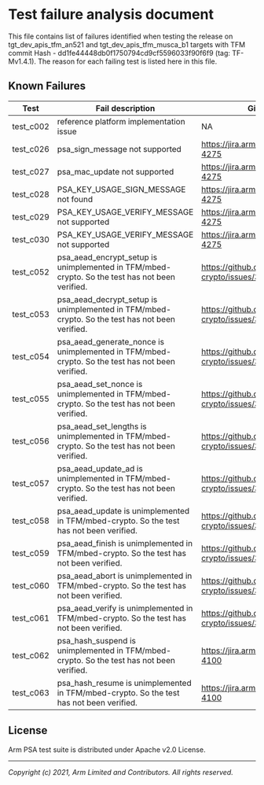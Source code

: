 
# Test failure analysis document

This file contains list of failures identified when testing the release
on tgt_dev_apis_tfm_an521 and  tgt_dev_apis_tfm_musca_b1
targets with TFM commit Hash - dd1fe44448db0f1750794cd9cf5596033f90f6f9 (tag: TF-Mv1.4.1).
The reason for each failing test is listed here in this file.

## Known Failures

| Test | Fail description                                                                | Github issue |
|------|---------------------------------------------------------------------------------| ------------ |
|test_c002 | reference platform implementation issue | NA |
|test_c026 | psa_sign_message not supported | https://jira.arm.com/browse/IOTPSW-4275 |
|test_c027 | psa_mac_update not supported | https://jira.arm.com/browse/IOTPSW-4275 |
|test_c028 | PSA_KEY_USAGE_SIGN_MESSAGE not found | https://jira.arm.com/browse/IOTPSW-4275 |
|test_c029 | PSA_KEY_USAGE_VERIFY_MESSAGE not supported | https://jira.arm.com/browse/IOTPSW-4275 |
|test_c030 | PSA_KEY_USAGE_VERIFY_MESSAGE not supported | https://jira.arm.com/browse/IOTPSW-4275 |
|test_c052 | psa_aead_encrypt_setup is unimplemented in TFM/mbed-crypto. So the test has not been verified. | https://github.com/ARMmbed/mbed-crypto/issues/381 |
|test_c053 | psa_aead_decrypt_setup is unimplemented in TFM/mbed-crypto. So the test has not been verified. | https://github.com/ARMmbed/mbed-crypto/issues/381 |
|test_c054 | psa_aead_generate_nonce is unimplemented in TFM/mbed-crypto. So the test has not been verified. | https://github.com/ARMmbed/mbed-crypto/issues/381 |
|test_c055 | psa_aead_set_nonce is unimplemented in TFM/mbed-crypto. So the test has not been verified. | https://github.com/ARMmbed/mbed-crypto/issues/381 |
|test_c056 | psa_aead_set_lengths is unimplemented in TFM/mbed-crypto. So the test has not been verified. | https://github.com/ARMmbed/mbed-crypto/issues/381 |
|test_c057 | psa_aead_update_ad is unimplemented in TFM/mbed-crypto. So the test has not been verified. | https://github.com/ARMmbed/mbed-crypto/issues/381 |
|test_c058 | psa_aead_update is unimplemented in TFM/mbed-crypto. So the test has not been verified. | https://github.com/ARMmbed/mbed-crypto/issues/381 |
|test_c059 | psa_aead_finish is unimplemented in TFM/mbed-crypto. So the test has not been verified. | https://github.com/ARMmbed/mbed-crypto/issues/381 |
|test_c060 | psa_aead_abort is unimplemented in TFM/mbed-crypto. So the test has not been verified. | https://github.com/ARMmbed/mbed-crypto/issues/381 |
|test_c061 | psa_aead_verify is unimplemented in TFM/mbed-crypto. So the test has not been verified. | https://github.com/ARMmbed/mbed-crypto/issues/381 |
|test_c062 | psa_hash_suspend is unimplemented in TFM/mbed-crypto. So the test has not been verified. | https://jira.arm.com/browse/IOTPSW-4100 |
|test_c063 | psa_hash_resume is unimplemented in TFM/mbed-crypto. So the test has not been verified. | https://jira.arm.com/browse/IOTPSW-4100 |

## License

Arm PSA test suite is distributed under Apache v2.0 License.

--------------

*Copyright (c) 2021, Arm Limited and Contributors. All rights reserved.*
